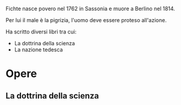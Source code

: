 Fichte nasce povero nel 1762 in Sassonia e muore a Berlino nel 1814.

Per lui il male è la pigrizia, l'uomo deve essere proteso all'azione.

Ha scritto diversi libri tra cui:
- La dottrina della scienza
- La nazione tedesca
# Opere
## La dottrina della scienza